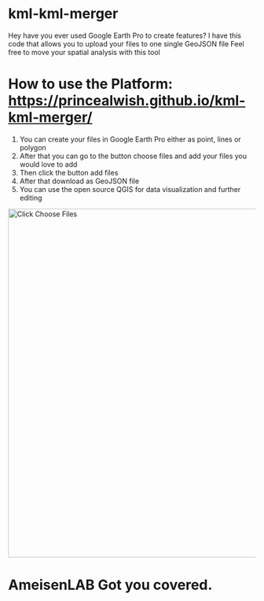 # kml-kml-merger
Hey 
have you ever used Google Earth Pro to create features?
I have this code that allows you to upload your files to one single GeoJSON file
Feel free to move your spatial analysis with this tool

# How to use the Platform: https://princealwish.github.io/kml-kml-merger/ 
1. You can create your files in Google Earth Pro either as point, lines or polygon
2. After that you can go to the button choose files and add your files you would love to add
3. Then click the button add files
4. After that download as GeoJSON file
5. You can use the open source QGIS for data visualization and further editing
<img width="709" alt="Click Choose Files" src="https://github.com/user-attachments/assets/8c764da7-ed8b-4d6b-80c9-2d5e9028f612" />

# AmeisenLAB Got you covered. 
